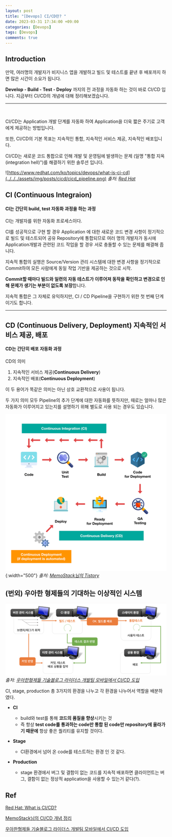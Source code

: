 ```yaml
---
layout: post
title: "[Devops] CI/CD란? "
date: 2023-03-31 17:34:00 +09:00
categories: [Devops]
tags: [Devops]
comments: true
---
```


## Introduction

만약, 여러명의 개발자가 비지니스 앱을 개발하고 빌드 및 테스트를 끝낸 후 배포까지 하면 많은 시간이 소요가 됩니다.

**Develop - Build - Test - Deploy** 까지의 전 과정을 자동화 하는 것이 바로 CI/CD 입니다. 지금부터 CI/CD의 개념에 대해 정리해보겠습니다.

---

<br/>

CI/CD는 Application 개발 단계를 자동화 하여 Application을 더욱 짧은 주기로 고객에게 제공하는 방법입니다.

또한, CI/CD의 기본 목표는 지속적인 통합, 지속적인 서비스 제공, 지속적인 배포입니다.

CI/CD는 새로운 코드 통합으로 인해 개발 및 운영팀에 발생하는 문제
(일명 "통합 지옥(integration hell)")를 해결하기 위한 솔루션 입니다.

![https://www.redhat.com/ko/topics/devops/what-is-ci-cd](../../../assets/img/posts/cicd/cicd_pipeline.png)
_출처: [Red Hat](https://www.redhat.com/en/topics/devops/what-is-ci-cd)_

## CI (Continuous Integraion)

#### CI는 간단히 build, test 자동화 과정을 하는 과정

CI는 개발자를 위한 자동화 프로세스이다.

CI를 성공적으로 구현 할 경우  Application 에 대한 새로운 코드 변경 사항이 정기적으로 빌드 및 테스트되어 공유 Repository에 통합되므로 여러 명의 개발자가 동시에 Application개발과 관련된 코드 작업을 할 경우 서로 충돌할 수 있는 문제를 해결해 줍니다.

지속적 통합의 실행은 Source/Version 관리 시스템에 대한 변경 사항을 정기적으로 Commit하여 모든 사람에게 동일 작업 기반을 제공하는 것으로 시작.

**Commit할 때마다 빌드와 일련의 자동 테스트가 이루어져 동작을 확인하고 변경으로 인해 문제가 생기는 부분이 없도록 보장**합니다.

지속적 통합은 그 자체로 유익하지만, CI / CD Pipeline을 구현하기 위한 첫 번째 단계이기도 합니다.

---

## CD (Continuous Delivery, Deployment) 지속적인 서비스 제공, 배포

#### CD는 간단히 배포 자동화 과정

CD의 의미

1. 지속적인 서비스 제공(**Continuous Delivery**)
2. 지속적인 배포(**Continuous Deployment**)

이 두 용어가 똑같은 의미는 아닌 상호 교환적으로 사용이 됩니다.

두 가지 의미 모두 Pipeline의 추가 단계에 대한 자동화를 뜻하지만, 때로는 얼마나 많은 자동화가 이루어지고 있는지를 설명하기 위해 별도로 사용 되는 경우도 있습니다.

![Untitled](../../../assets/img/posts/cicd/cicd-flow.png){:width="500"}
_출처: [MemoStack님의 Tistory](https://memostack.tistory.com/m/73)_

## (번외) 우아한 형제들의 기대하는 이상적인 시스템

![우아한형제들](../../../assets/img/posts/cicd/baemin-techblog.png)
_출처: [우아한형제들 기술블로그 라이더스 개발팀 모바일에서 CI/CD 도입](https://techblog.woowahan.com/2579/)_

CI, stage, production 총 3가지의 환경을 나누고 각 환경을 나누어서 역할을 배분하였다.

* **CI**
  * build와 test를 통해 **코드의 품질을 향상**시키는 것
  * 즉 항상 **test code를 통과하는 code만 통합 된 code만 repository에 올라가기 때문에** 항상 좋은 퀄리티를 유지할 것이다.
  
* **Stage**
  * CI환경에서 넘어 온 code를 테스트하는 환경 인 것 같다.

* **Production**
  * stage 환경에서 버그 및 결함이 없는 코드를 지속적 배포하면 클라이언트는 버그, 결함이 없는 정상적 application을 사용할 수 있는거 같다(?).
  
## Ref

[Red Hat: What is CI/CD?](https://www.redhat.com/en/topics/devops/what-is-ci-cd)

[MemoStack님의 CI/CD 개념 정리](https://memostack.tistory.com/m/73)

[우아한형제들 기술블로그 라이더스 개발팀 모바일에서 CI/CD 도입](https://techblog.woowahan.com/2579/)
